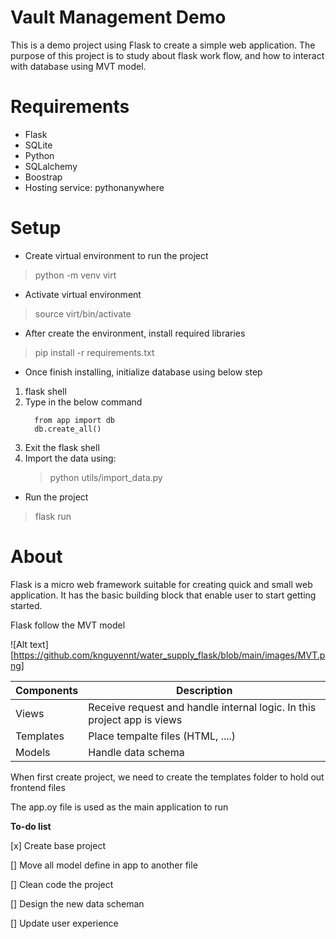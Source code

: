 # Vault Management Demo

This is a demo project using Flask to create a simple web application.
The purpose of this project is to study about flask work flow, and how to interact with database using MVT model.

# Requirements
- Flask
- SQLite
- Python
- SQLalchemy
- Boostrap
- Hosting service: pythonanywhere

# Setup
- Create virtual environment to run the project
> python -m venv virt

- Activate virtual environment
> source virt/bin/activate

- After create the environment, install required libraries
> pip install -r requirements.txt

- Once finish installing, initialize database using below step
1. flask shell
2. Type in the below command
    ```      
      from app import db      
      db.create_all()
    ```
3. Exit the flask shell
4. Import the data using:
    > python utils/import_data.py

- Run the project
>   flask run


# About
Flask is a micro web framework suitable for creating quick and small web application.
It has the basic building block that enable user to start getting started.

Flask follow the MVT model

![Alt text][https://github.com/knguyennt/water_supply_flask/blob/main/images/MVT.png]

|Components| Description|
|----------|------------|
|Views| Receive request and handle internal logic. In this project app is views|
|Templates| Place tempalte files (HTML, ....) |
|Models | Handle data schema|

When first create project, we need to create the templates folder to hold out frontend files

The app.oy file is used as the main application to run


**To-do list**

[x] Create base project

[] Move all model define in app to another file

[] Clean code the project

[] Design the new data scheman

[] Update user experience
